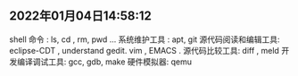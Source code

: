 2022年01月04日14:58:12
---
shell 命令 : ls, cd , rm, pwd ...
系统维护工具 : apt, git
源代码阅读和编辑工具: eclipse-CDT , understand  gedit. vim , EMACS .
源代码比较工具: diff , meld
开发编译调试工具: gcc, gdb, make 
硬件模拟器: qemu
